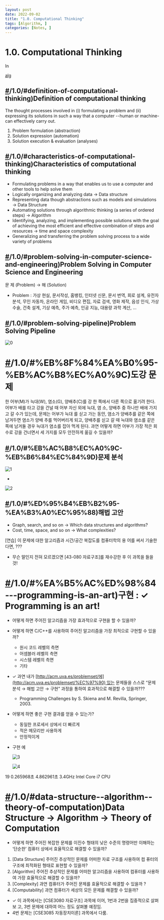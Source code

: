 ```yaml
---
layout: post
date: 2022-09-02
title: "1.0. Computational Thinking"
tags: [Algorithm, ]
categories: [Notes, ]
---
```



# **1.0. Computational Thinking**


In


[alg](https://underthelights.github.io/tech/categories/alg/)


## [**#**](https://underthelights.github.io/tech/algorithm/1)/1.0/#definition-of-computational-thinking)**Definition of computational thinking**


The thought processes involved in (i) formulating a problem and (ii) expressing its solutions in such a way that a computer --human or machine- can effectively carry out.

1. Problem formulation (abstraction)
2. Solution expression (automation)
3. Solution execution & evaluation (analyses)

## [**#**](https://underthelights.github.io/tech/algorithm/1)/1.0/#characteristics-of-computational-thinking)**Characteristics of computational thinking**

- Formulating problems in a way that enables us to use a computer and other tools to help solve them
- Logically organizing and analyzing data → Data structure
- Representing data though abstractions such as models and simulations → Data Structure
- Automating solutions through algorithmic thinking (a series of ordered steps) → Algorithm
- Identifying, analyzing, and implementing possible solutions with the goal of achieving the most efficient and effective combination of steps and resources → time and space complexity
- Generalizing and transferring the problem solving process to a wide variety of problems

## [**#**](https://underthelights.github.io/tech/algorithm/1)/1.0/#problem-solving-in-computer-science-and-engineering)**Problem Solving in Computer Science and Engineering**


문 제 (Problem) → 해 (Solution)

- Problem : 가상 현실, 문서작성, 홈뱅킹, 인터넷 신문, 문서 번역, 회로 설계, 유전자 분석, 무인 자동차, 온라인 게임, 비디오 편집, 자료 검색, 영화 제작, 음성 인식, 가상 수술, 건축 설계, 기상 예측, 주가 예측, 인공 지능, 대용량 과학 계산, …

## [**#**](https://underthelights.github.io/tech/algorithm/1)/1.0/#problem-solving-pipeline)**Problem Solving Pipeline**


![0](/assets/img/2022-09-02-1.0.-Computational-Thinking.md/0.png)


# [**#**](https://underthelights.github.io/tech/algorithm/1)/1.0/#%EB%8F%84%EA%B0%95-%EB%AC%B8%EC%A0%9C)**도강 문제**


한 어부(M)가 늑대(W), 염소(G), 양배추(C)를 강 한 쪽에서 다른 쪽으로 옮기려 한다. 어부가 배를 타고 강을 건널 때 어부 자신 외에 늑대, 염 소, 양배추 중 하나만 배에 가지고 갈 수가 있는데, 문제는 어부가 늑대 를 싣고 가는 동안, 염소가 양배추를 같은 쪽에 남겨두면 염소가 양배 추를 먹어버리게 되고, 양배추를 싣고 갈 때 늑대와 염소를 같은 쪽에 남겨둘 경우 늑대가 염소를 잡아 먹게 된다. 과연 어떻게 하면 어부가 가장 적은 회수로 강을 건너면서 세 가지를 모두 안전하게 옮길 수 있을까?


## [**#**](https://underthelights.github.io/tech/algorithm/1)/1.0/#%EB%AC%B8%EC%A0%9C-%EB%B6%84%EC%84%9D)**문제 분석**


![1](/assets/img/2022-09-02-1.0.-Computational-Thinking.md/1.png)

- 

![2](/assets/img/2022-09-02-1.0.-Computational-Thinking.md/2.png)


## [**#**](https://underthelights.github.io/tech/algorithm/1)/1.0/#%ED%95%B4%EB%B2%95-%EA%B3%A0%EC%95%88)**해법 고안**

- Graph, search, and so on → Which data structures and algorithms?
- Cost, time, space, and so on → What complexities?

[연습] 이 문제에 대한 알고리즘과 시간/공간 복잡도를 컴퓨터학의 용 어를 써서 기술한다면, ???

- 무슨 말인지 전혀 모르겠으면 [43-080 자료구조]를 재수강한 후 이 과목을 들을 것!

# [**#**](https://underthelights.github.io/tech/algorithm/1)/1.0/#%EA%B5%AC%ED%98%84---programming-is-an-art)**구현 : ✓ Programming is an art!**

- 어떻게 하면 주어진 알고리즘을 가장 효과적으로 구현을 할 수 있을까?
- 어떻게 하면 C/C++를 사용하여 주어진 알고리즘을 가장 최적으로 구현할 수 있을까?
	- 원시 코드 레벨의 측면
	- 어셈블러 레벨의 측면
	- 시스템 레벨의 측면
	- 기타
- ✓ 과연 내가 [http://acm.uva.es/problemset/에](http://acm.uva.es/problemset/%EC%97%90) 있는 문제들을 스스로 “문제 분석 → 해법 고안 → 구현” 과정을 통하여 효과적으로 해결할 수 있을까???
	- Programming Challenges by S. Skiena and M. Revilla, Springer, 2003.
- 어떻게 하면 좋은 구현 결과를 얻을 수 있는가?
	- 동일한 프로세서 상에서 더 빠르게
	- 적은 메모리만 사용하게
	- 안정적이게
- 구현 예

	![3](/assets/img/2022-09-02-1.0.-Computational-Thinking.md/3.png)


	![4](/assets/img/2022-09-02-1.0.-Computational-Thinking.md/4.png)


19 0.265968초 4.862961초 3.4GHz Intel Core i7 CPU


# [**#**](https://underthelights.github.io/tech/algorithm/1)/1.0/#data-structure--algorithm--theory-of-computation)**Data Structure → Algorithm → Theory of Computation**

- 어떻게 하면 주어진 복잡한 문제를 이진수 형태의 낮은 수준의 명령어만 이해하는 ‘단순한’ 컴퓨터 상에서 효율적으로 해결할 수 있을까?
1. [Data Structure] 주어진 추상적인 문제를 어떠한 자료 구조를 사용하여 컴 퓨터의 구조에 최적화된 형태로 표현할 수 있을까?
2. [Algorithm] 주어진 추상적인 문제를 어떠한 알고리즘을 사용하여 컴퓨터를 사용하여 가장 효율적으로 해결할 수 있을까?
3. [Complexity] 과연 컴퓨터가 주어진 문제를 효율적으로 해결할 수 있을까 ?
4. [Computability] 과연 컴퓨터가 세상의 모든 문제를 해결할 수 있을까?
- ✓ 이 과목에서는 [CSE3080 자료구조] 과목에 이어, 1번과 2번을 집중적으로 살펴보 고, 3번 문제에 대하여 어느 정도 살펴볼 예정임.
- 4번 문제는 [CSE3085 자동장치이론] 과목에서 다룸.
